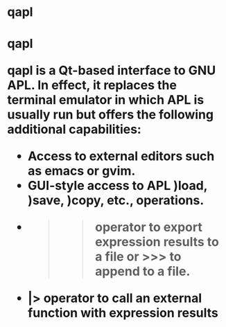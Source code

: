 # qapl

<h1>qapl</i>

qapl is a Qt-based interface to GNU APL.  In effect, it replaces the terminal
emulator in which APL is usually run but offers the following additional
capabilities:

+ Access to external editors such as emacs or gvim.
+ GUI-style access to APL )load, )save, )copy, etc., operations.
+ >> operator to export expression results to a file or >>> to append to a file.
+ |> operator to call an external function with expression results


